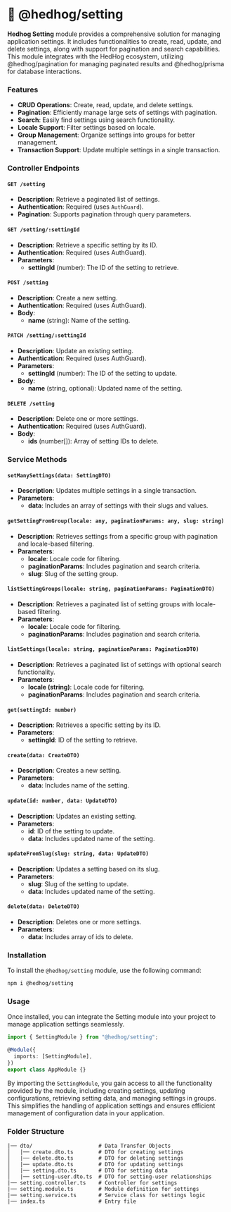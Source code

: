 # 🦔 @hedhog/setting

**Hedhog Setting** module provides a comprehensive solution for managing application settings. It includes functionalities to create, read, update, and delete settings, along with support for pagination and search capabilities. This module integrates with the HedHog ecosystem, utilizing @hedhog/pagination for managing paginated results and @hedhog/prisma for database interactions.

### Features

- **CRUD Operations**: Create, read, update, and delete settings.
- **Pagination**: Efficiently manage large sets of settings with pagination.
- **Search**: Easily find settings using search functionality.
- **Locale Support**: Filter settings based on locale.
- **Group Management**: Organize settings into groups for better management.
- **Transaction Support**: Update multiple settings in a single transaction.

### Controller Endpoints

#### `GET /setting`

- **Description**: Retrieve a paginated list of settings.
- **Authentication**: Required (uses `AuthGuard`).
- **Pagination**: Supports pagination through query parameters.

#### `GET /setting/:settingId`

- **Description**: Retrieve a specific setting by its ID.
- **Authentication**: Required (uses AuthGuard).
- **Parameters**:
  - **settingId** (number): The ID of the setting to retrieve.

#### `POST /setting`

- **Description**: Create a new setting.
- **Authentication**: Required (uses AuthGuard).
- **Body**:
  - **name** (string): Name of the setting.

#### `PATCH /setting/:settingId`

- **Description**: Update an existing setting.
- **Authentication**: Required (uses AuthGuard).
- **Parameters**:
  - **settingId** (number): The ID of the setting to update.
- **Body**:
  - **name** (string, optional): Updated name of the setting.

#### `DELETE /setting`

- **Description**: Delete one or more settings.
- **Authentication**: Required (uses AuthGuard).
- **Body**:
  - **ids** (number[]): Array of setting IDs to delete.

### Service Methods

#### `setManySettings(data: SettingDTO)`

- **Description**: Updates multiple settings in a single transaction.
- **Parameters**:
  - **data**: Includes an array of settings with their slugs and values.

#### `getSettingFromGroup(locale: any, paginationParams: any, slug: string)`

- **Description**: Retrieves settings from a specific group with pagination and locale-based filtering.
- **Parameters**:
  - **locale**: Locale code for filtering.
  - **paginationParams**: Includes pagination and search criteria.
  - **slug**: Slug of the setting group.

#### `listSettingGroups(locale: string, paginationParams: PaginationDTO)`

- **Description**: Retrieves a paginated list of setting groups with locale-based filtering.
- **Parameters**:
  - **locale**: Locale code for filtering.
  - **paginationParams**: Includes pagination and search criteria.

#### `listSettings(locale: string, paginationParams: PaginationDTO)`

- **Description**: Retrieves a paginated list of settings with optional search functionality.
- **Parameters**:
  - **locale (string)**: Locale code for filtering.
  - **paginationParams**: Includes pagination and search criteria.

#### `get(settingId: number)`

- **Description**: Retrieves a specific setting by its ID.
- **Parameters**:
  - **settingId**: ID of the setting to retrieve.

#### `create(data: CreateDTO)`

- **Description**: Creates a new setting.
- **Parameters**:
  - **data**: Includes name of the setting.

#### `update(id: number, data: UpdateDTO)`

- **Description**: Updates an existing setting.
- **Parameters**:
  - **id**: ID of the setting to update.
  - **data**: Includes updated name of the setting.

#### `updateFromSlug(slug: string, data: UpdateDTO)`

- **Description**: Updates a setting based on its slug.
- **Parameters**:
  - **slug**: Slug of the setting to update.
  - **data**: Includes updated name of the setting.

#### `delete(data: DeleteDTO)`

- **Description**: Deletes one or more settings.
- **Parameters**:
  - **data**: Includes array of ids to delete.

### Installation

To install the `@hedhog/setting` module, use the following command:

```bash
npm i @hedhog/setting
```

### Usage

Once installed, you can integrate the Setting module into your project to manage application settings seamlessly.

```typescript
import { SettingModule } from "@hedhog/setting";

@Module({
  imports: [SettingModule],
})
export class AppModule {}
```

By importing the `SettingModule`, you gain access to all the functionality provided by the module, including creating settings, updating configurations, retrieving setting data, and managing settings in groups. This simplifies the handling of application settings and ensures efficient management of configuration data in your application.

### Folder Structure

```plaintext
|── dto/                     # Data Transfer Objects
│   |── create.dto.ts        # DTO for creating settings
│   |── delete.dto.ts        # DTO for deleting settings
│   |── update.dto.ts        # DTO for updating settings
│   |── setting.dto.ts       # DTO for setting data
│   |── setting-user.dto.ts  # DTO for setting-user relationships
|── setting.controller.ts    # Controller for settings
|── setting.module.ts        # Module definition for settings
|── setting.service.ts       # Service class for settings logic
|── index.ts                 # Entry file
```
